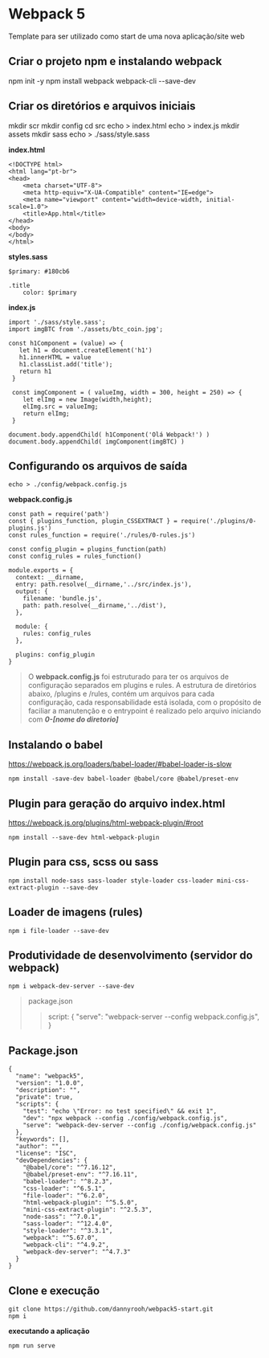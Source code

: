 # Webpack 5 

Template para ser utilizado como start de uma nova aplicação/site web

## Criar o projeto npm e instalando webpack
npm init -y
npm install webpack webpack-cli --save-dev

## Criar os diretórios e arquivos iniciais
mkdir scr
mkdir config
cd src
echo > index.html
echo > index.js
mkdir assets
mkdir sass
echo > ./sass/style.sass


**index.html**
~~~
<!DOCTYPE html>
<html lang="pt-br">
<head>
    <meta charset="UTF-8">
    <meta http-equiv="X-UA-Compatible" content="IE=edge">
    <meta name="viewport" content="width=device-width, initial-scale=1.0">
    <title>App.html</title>
</head>
<body>
</body>
</html>
~~~

**styles.sass**
~~~
$primary: #180cb6

.title 
    color: $primary
~~~


**index.js**
~~~
import './sass/style.sass';
import imgBTC from './assets/btc_coin.jpg';

const h1Component = (value) => {
   let h1 = document.createElement('h1')
   h1.innerHTML = value
   h1.classList.add('title');
   return h1
 }

 const imgComponent = ( valueImg, width = 300, height = 250) => {
    let elImg = new Image(width,height);
    elImg.src = valueImg;
    return elImg;
 }

document.body.appendChild( h1Component('Olá Webpack!') )
document.body.appendChild( imgComponent(imgBTC) )
~~~


## Configurando os arquivos de saída

~~~
echo > ./config/webpack.config.js
~~~



**webpack.config.js**
~~~
const path = require('path')
const { plugins_function, plugin_CSSEXTRACT } = require('./plugins/0-plugins.js')
const rules_function = require('./rules/0-rules.js')

const config_plugin = plugins_function(path)
const config_rules = rules_function()

module.exports = {
  context: __dirname,
  entry: path.resolve(__dirname,'../src/index.js'),
  output: {
    filename: 'bundle.js',
    path: path.resolve(__dirname,'../dist'),
  },

  module: {
    rules: config_rules
  },

  plugins: config_plugin
}
~~~


> O **webpack.config.js** foi estruturado para ter os arquivos de configuração separados em plugins e rules. 
> A estrutura de diretórios abaixo, \/plugins e \/rules, contém um arquivos para cada configuração, cada responsabilidade está isolada, com o propósito de faciliar a manutenção e o entrypoint é realizado pelo arquivo iniciando com ***0-[nome do diretorio]***


## Instalando o babel

https://webpack.js.org/loaders/babel-loader/#babel-loader-is-slow


~~~
npm install -save-dev babel-loader @babel/core @babel/preset-env 
~~~


## Plugin para geração do arquivo index.html

https://webpack.js.org/plugins/html-webpack-plugin/#root

~~~
npm install --save-dev html-webpack-plugin
~~~


## Plugin para css, scss ou sass

~~~
npm install node-sass sass-loader style-loader css-loader mini-css-extract-plugin --save-dev
~~~


## Loader de imagens (rules)

~~~
npm i file-loader --save-dev
~~~


## Produtividade de desenvolvimento (servidor do webpack)

~~~
npm i webpack-dev-server --save-dev
~~~

> package.json
>>    script: {
>>        "serve": "webpack-server --config webpack.config.js",
>>    }


## Package.json
~~~
{
  "name": "webpack5",
  "version": "1.0.0",
  "description": "",
  "private": true,
  "scripts": {
    "test": "echo \"Error: no test specified\" && exit 1",
    "dev": "npx webpack --config ./config/webpack.config.js",
    "serve": "webpack-dev-server --config ./config/webpack.config.js"
  },
  "keywords": [],
  "author": "",
  "license": "ISC",
  "devDependencies": {
    "@babel/core": "^7.16.12",
    "@babel/preset-env": "^7.16.11",
    "babel-loader": "^8.2.3",
    "css-loader": "^6.5.1",
    "file-loader": "^6.2.0",
    "html-webpack-plugin": "^5.5.0",
    "mini-css-extract-plugin": "^2.5.3",
    "node-sass": "^7.0.1",
    "sass-loader": "^12.4.0",
    "style-loader": "^3.3.1",
    "webpack": "^5.67.0",
    "webpack-cli": "^4.9.2",
    "webpack-dev-server": "^4.7.3"
  }
}
~~~

## Clone e execução

~~~
git clone https://github.com/dannyrooh/webpack5-start.git
npm i
~~~

**executando a aplicação**
~~~
npm run serve
~~~